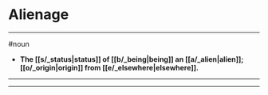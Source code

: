 # Alienage
---
#noun
- **The [[s/_status|status]] of [[b/_being|being]] an [[a/_alien|alien]]; [[o/_origin|origin]] from [[e/_elsewhere|elsewhere]].**
---
---
